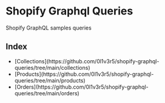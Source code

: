 # Shopify Graphql Queries

Shopify GraphQL samples queries

## Index
<ul>
<li>[Collections](https://github.com/0l1v3r5/shopify-graphql-queries/tree/main/collections)</li>
<li>[Products](https://github.com/0l1v3r5/shopify-graphql-queries/tree/main/products)</li>
<li>[Orders](https://github.com/0l1v3r5/shopify-graphql-queries/tree/main/orders)</li>
<br><br>
